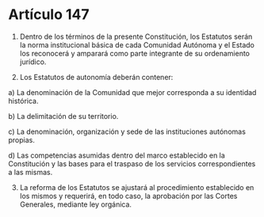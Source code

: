 # Artículo 147

1. Dentro de los términos de la presente Constitución, los Estatutos serán la norma institucional básica de cada Comunidad Autónoma y el Estado los reconocerá y amparará como parte integrante de su ordenamiento jurídico.

2. Los Estatutos de autonomía deberán contener:

a) La denominación de la Comunidad que mejor corresponda a su identidad histórica.

b) La delimitación de su territorio.

c) La denominación, organización y sede de las instituciones autónomas propias.

d) Las competencias asumidas dentro del marco establecido en la Constitución y las bases para el traspaso de los servicios correspondientes a las mismas.

3. La reforma de los Estatutos se ajustará al procedimiento establecido en los mismos y requerirá, en todo caso, la aprobación por las Cortes Generales, mediante ley orgánica.
